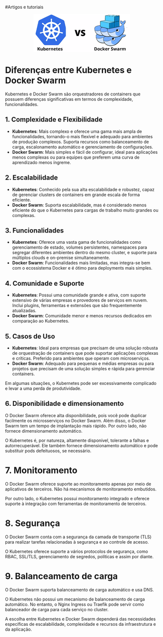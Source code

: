 #Artigos e tutoriais

<p align="center">
  <img src="/img/k8s_vs_docker.png">
</p>

# Diferenças entre Kubernetes e Docker Swarm

Kubernetes e Docker Swarm são orquestradores de containers que possuem diferenças significativas em termos de complexidade, funcionalidades.

## 1. Complexidade e Flexibilidade
- **Kubernetes**: Mais complexo e oferece uma gama mais ampla de funcionalidades, tornando-o mais flexível e adequado para ambientes de produção complexos. Suporta recursos como balanceamento de carga, escalonamento automático e gerenciamento de configurações.
- **Docker Swarm**: Mais simples e fácil de configurar, ideal para aplicações menos complexas ou para equipes que preferem uma curva de aprendizado menos íngreme.

## 2. Escalabilidade
- **Kubernetes**: Conhecido pela sua alta escalabilidade e robustez, capaz de gerenciar clusters de containers em grande escala de forma eficiente.
- **Docker Swarm**: Suporta escalabilidade, mas é considerado menos eficiente do que o Kubernetes para cargas de trabalho muito grandes ou complexas.

## 3. Funcionalidades
- **Kubernetes**: Oferece uma vasta gama de funcionalidades como gerenciamento de estado, volumes persistentes, namespaces para segregar diferentes ambientes dentro do mesmo cluster, e suporte para múltiplos clouds e on-premise simultaneamente.
- **Docker Swarm**: Funcionalidades mais limitadas, mas integra-se bem com o ecossistema Docker e é ótimo para deployments mais simples.

## 4. Comunidade e Suporte
- **Kubernetes**: Possui uma comunidade grande e ativa, com suporte extensivo de várias empresas e provedores de serviços em nuvem. Inclui plugins, ferramentas e extensões que são frequentemente atualizadas.
- **Docker Swarm**: Comunidade menor e menos recursos dedicados em comparação ao Kubernetes.

## 5. Casos de Uso
- **Kubernetes**: Ideal para empresas que precisam de uma solução robusta de orquestração de containers que pode suportar aplicações complexas e críticas. Preferido para ambientes que operam com microserviços.
- **Docker Swarm**: Adequado para pequenas e médias empresas ou para projetos que precisam de uma solução simples e rápida para gerenciar containers.

Em algumas situações, o Kubernetes pode ser excessivamente complicado e levar a uma perda de produtividade.

## 6. Disponibilidade e dimensionamento

O Docker Swarm oferece alta disponibilidade, pois você pode duplicar facilmente os microsserviços no Docker Swarm. Além disso, o Docker Swarm tem um tempo de implantação mais rápido. 
Por outro lado, não fornece dimensionamento automático.

O Kubernetes é, por natureza, altamente disponível, tolerante a falhas e autorrecuperável. Ele também fornece dimensionamento automático e pode substituir pods defeituosos, se necessário.

# 7. Monitoramento

O Docker Swarm oferece suporte ao monitoramento apenas por meio de aplicativos de terceiros. Não há mecanismos de monitoramento embutidos.

Por outro lado, o Kubernetes possui monitoramento integrado e oferece suporte à integração com ferramentas de monitoramento de terceiros.

# 8. Segurança

O Docker Swarm conta com a segurança da camada de transporte (TLS) para realizar tarefas relacionadas à segurança e ao controle de acesso.

O Kubernetes oferece suporte a vários protocolos de segurança, como RBAC, SSL/TLS, gerenciamento de segredos, políticas e assim por diante.

# 9. Balanceamento de carga

O Docker Swarm suporta balanceamento de carga automático e usa DNS.

O Kubernetes não possui um mecanismo de balanceamento de carga automático. No entanto, o Nginx Ingress ou Traefik pode servir como balanceador de carga para cada serviço no cluster.


A escolha entre Kubernetes e Docker Swarm dependerá das necessidades específicas de escalabilidade, complexidade e recursos da infraestrutura e da aplicação.
